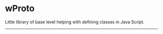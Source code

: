 # wProto

Little library of base level helping with defining classes in Java Script.
_ _ _













